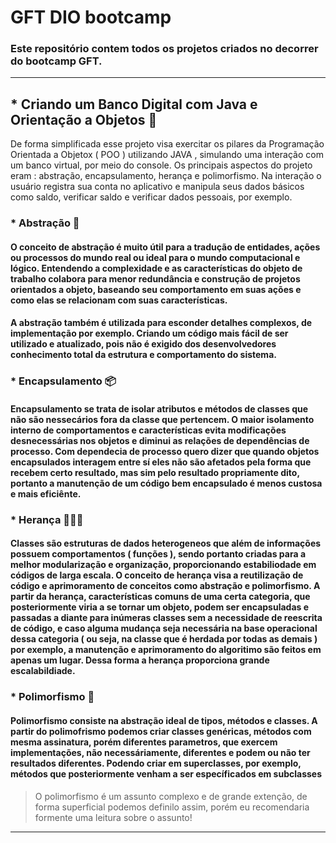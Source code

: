 # GFT DIO bootcamp
### Este repositório contem todos os projetos criados no decorrer do bootcamp GFT.

 ****
    
## * Criando um Banco Digital com Java e Orientação a Objetos 🏦
    
   De forma simplificada esse projeto visa exercitar os pilares da Programação Orientada a Objetox ( POO ) utilizando JAVA , simulando uma interação com um banco virtual, por meio do console. Os principais aspectos do projeto eram : abstração, encapsulamento, herança e polimorfismo. Na interação o usuário registra sua conta no aplicativo e manipula seus dados básicos como saldo, verificar saldo e verificar dados pessoais, por exemplo.
  
### * Abstração 🤔
####    O conceito de abstração é muito útil para a tradução de entidades, ações ou processos do mundo real ou ideal para o mundo computacional e lógico. Entendendo a **complexidade** e as **características** do objeto de trabalho colabora para menor redundância e construção de projetos orientados a objeto, baseando seu comportamento em suas **ações** e como elas se relacionam com suas **características**.
####    A abstração também é utilizada para esconder detalhes complexos, de implementação por exemplo. Criando um código mais fácil de ser utilizado e atualizado, pois não é exigido dos desenvolvedores conhecimento total da estrutura e comportamento do sistema.

### * Encapsulamento 📦
####    Encapsulamento se trata de **isolar atributos** e métodos de classes que não são nessecários fora da classe que pertencem. O maior isolamento interno de comportamentos e características **evita modificações desnecessárias nos objetos e diminui as relações de dependências de processo**. Com dependecia de processo quero dizer que quando objetos encapsulados interagem entre sí eles não são afetados pela forma que recebem certo resultado, mas sim pelo resultado propriamente dito, portanto a manutenção de um código bem encapsulado é **menos custosa e mais eficiênte**.

### * Herança 👩‍👩‍👦
####    Classes são estruturas de **dados heterogeneos** que além de informações possuem **comportamentos** ( funções ), sendo portanto criadas para a melhor **modularização e organização**, proporcionando estabiliodade em códigos de larga escala. O conceito de herança visa a reutilização de código e aprimoramento de conceitos como abstração e polimorfismo. A partir da herança, **características comuns de uma certa categoria**, que posteriormente viria a se tornar um objeto, podem ser encapsuladas e passadas a diante para inúmeras classes sem a necessidade de reescrita de código, e caso alguma mudança seja necessária na base operacional dessa categoria ( ou seja, na classe que é herdada por todas as demais ) por exemplo, a manutenção e aprimoramento do algoritimo são feitos em apenas um lugar. Dessa forma a herança proporciona grande escalabildiade.

### * Polimorfismo 🦋
####    Polimorfismo consiste na abstração ideal de tipos, métodos e classes. A partir do polimofrismo podemos criar classes genéricas, métodos com mesma assinatura, porém diferentes parametros, que exercem implementações, não necessáriamente, diferentes e podem ou não ter resultados diferentes. Podendo criar em superclasses, por exemplo, métodos que posteriormente venham a ser específicados em subclasses 
> O polimorfismo é um assunto complexo e de grande extenção,
> de forma superficial podemos definilo assim, porém eu
> recomendaria formente uma leitura sobre o assunto!

****
